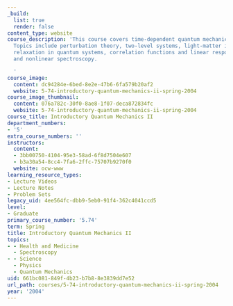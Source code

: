 ```yaml
---
_build:
  list: true
  render: false
content_type: website
course_description: 'This course covers time-dependent quantum mechanics and spectroscopy.
  Topics include perturbation theory, two-level systems, light-matter interactions,
  relaxation in quantum systems, correlation functions and linear response theory,
  and nonlinear spectroscopy.

  '
course_image:
  content: dc94284e-6bed-8e2e-47b6-6fa579b20af2
  website: 5-74-introductory-quantum-mechanics-ii-spring-2004
course_image_thumbnail:
  content: 076a782c-30f0-8ae8-1f07-deca872834fc
  website: 5-74-introductory-quantum-mechanics-ii-spring-2004
course_title: Introductory Quantum Mechanics II
department_numbers:
- '5'
extra_course_numbers: ''
instructors:
  content:
  - 3bb00750-4104-95e3-58ad-6f8d7504e607
  - b3a30a54-8cc4-7fa6-2ffc-75707b9270f0
  website: ocw-www
learning_resource_types:
- Lecture Videos
- Lecture Notes
- Problem Sets
legacy_uid: 4ee564fc-dbb9-5eb0-91f4-362c4041ccd5
level:
- Graduate
primary_course_number: '5.74'
term: Spring
title: Introductory Quantum Mechanics II
topics:
- - Health and Medicine
  - Spectroscopy
- - Science
  - Physics
  - Quantum Mechanics
uid: 661bc081-849f-4b23-b7b8-8e3839dd7e52
url_path: courses/5-74-introductory-quantum-mechanics-ii-spring-2004
year: '2004'
---
```

